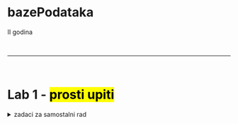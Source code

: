 # bazePodataka
II godina

<br>
<hr>
<br>

# Lab 1 - <mark> prosti upiti <mark>

<details> 
<summary> zadaci za samostalni rad </summary> 
```sql 
// 1 zadatak
SELECT IME, PREZIME, GODINA_ROD, MESTO_ROD
FROM GLUMAC
WHERE BROJ = 50;
```
</details>